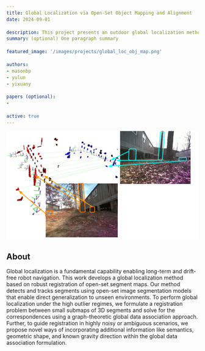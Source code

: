 ```yaml
---
title: Global Localization via Open-Set Object Mapping and Alignment
date: 2024-09-01

description: This project presents an outdoor global localization method based on robust registration of open-set segment maps.
summary: (optional) One paragraph summary

featured_image: '/images/projects/global_loc_obj_map.png'

authors:
- masonbp
- yulun
- yixuany

papers (optional):
- 

active: true
---
```


![](/images/projects/global_loc_obj_map.png)

## About

Global localization is a fundamental capability enabling long-term and drift-free robot navigation.
This work develops a global localization method based on robust registration of open-set segment maps.
Our method detects and tracks segments using open-set image segmentation models that enable direct generalization to unseen environments.
To perform global localization under the high outlier regimes, 
we formulate a registration problem between small submaps of 3D segments 
and solve for the correspondences using a graph-theoretic global data association approach.
Further, to guide registration in highly noisy or ambiguous scenarios, we propose novel ways of incorporating additional information like semantics, geometric shape, and known gravity direction within the global data association formulation.